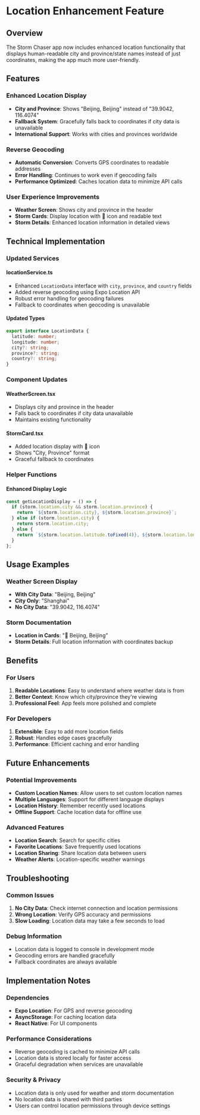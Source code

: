 # Location Enhancement Feature

## Overview

The Storm Chaser app now includes enhanced location functionality that displays human-readable city and province/state names instead of just coordinates, making the app much more user-friendly.

## Features

### Enhanced Location Display
- **City and Province**: Shows "Beijing, Beijing" instead of "39.9042, 116.4074"
- **Fallback System**: Gracefully falls back to coordinates if city data is unavailable
- **International Support**: Works with cities and provinces worldwide

### Reverse Geocoding
- **Automatic Conversion**: Converts GPS coordinates to readable addresses
- **Error Handling**: Continues to work even if geocoding fails
- **Performance Optimized**: Caches location data to minimize API calls

### User Experience Improvements
- **Weather Screen**: Shows city and province in the header
- **Storm Cards**: Display location with 📍 icon and readable text
- **Storm Details**: Enhanced location information in detailed views

## Technical Implementation

### Updated Services

#### locationService.ts
- Enhanced `LocationData` interface with `city`, `province`, and `country` fields
- Added reverse geocoding using Expo Location API
- Robust error handling for geocoding failures
- Fallback to coordinates when geocoding is unavailable

#### Updated Types
```typescript
export interface LocationData {
  latitude: number;
  longitude: number;
  city?: string;
  province?: string;
  country?: string;
}
```

### Component Updates

#### WeatherScreen.tsx
- Displays city and province in the header
- Falls back to coordinates if city data unavailable
- Maintains existing functionality

#### StormCard.tsx
- Added location display with 📍 icon
- Shows "City, Province" format
- Graceful fallback to coordinates

### Helper Functions

#### Enhanced Display Logic
```typescript
const getLocationDisplay = () => {
  if (storm.location.city && storm.location.province) {
    return `${storm.location.city}, ${storm.location.province}`;
  } else if (storm.location.city) {
    return storm.location.city;
  } else {
    return `${storm.location.latitude.toFixed(4)}, ${storm.location.longitude.toFixed(4)}`;
  }
};
```

## Usage Examples

### Weather Screen Display
- **With City Data**: "Beijing, Beijing"
- **City Only**: "Shanghai"
- **No City Data**: "39.9042, 116.4074"

### Storm Documentation
- **Location in Cards**: "📍 Beijing, Beijing"
- **Storm Details**: Full location information with coordinates backup

## Benefits

### For Users
1. **Readable Locations**: Easy to understand where weather data is from
2. **Better Context**: Know which city/province they're viewing
3. **Professional Feel**: App feels more polished and complete

### For Developers
1. **Extensible**: Easy to add more location fields
2. **Robust**: Handles edge cases gracefully
3. **Performance**: Efficient caching and error handling

## Future Enhancements

### Potential Improvements
- **Custom Location Names**: Allow users to set custom location names
- **Multiple Languages**: Support for different language displays
- **Location History**: Remember recently used locations
- **Offline Support**: Cache location data for offline use

### Advanced Features
- **Location Search**: Search for specific cities
- **Favorite Locations**: Save frequently used locations
- **Location Sharing**: Share location data between users
- **Weather Alerts**: Location-specific weather warnings

## Troubleshooting

### Common Issues
1. **No City Data**: Check internet connection and location permissions
2. **Wrong Location**: Verify GPS accuracy and permissions
3. **Slow Loading**: Location data may take a few seconds to load

### Debug Information
- Location data is logged to console in development mode
- Geocoding errors are handled gracefully
- Fallback coordinates are always available

## Implementation Notes

### Dependencies
- **Expo Location**: For GPS and reverse geocoding
- **AsyncStorage**: For caching location data
- **React Native**: For UI components

### Performance Considerations
- Reverse geocoding is cached to minimize API calls
- Location data is stored locally for faster access
- Graceful degradation when services are unavailable

### Security & Privacy
- Location data is only used for weather and storm documentation
- No location data is shared with third parties
- Users can control location permissions through device settings 